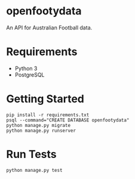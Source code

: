# openfootydata

An API for Australian Football data.

# Requirements

 * Python 3
 * PostgreSQL

# Getting Started

    pip install -r requirements.txt
    psql --command="CREATE DATABASE openfootydata"
    python manage.py migrate
    python manage.py runserver

# Run Tests

    python manage.py test
